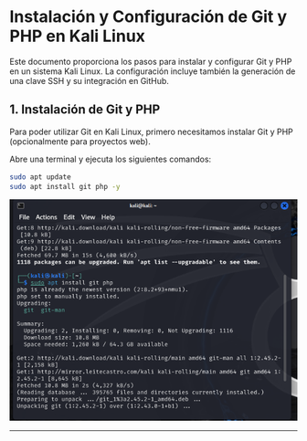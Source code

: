 # Instalación y Configuración de Git y PHP en Kali Linux

Este documento proporciona los pasos para instalar y configurar Git y PHP en un sistema Kali Linux. La configuración incluye también la generación de una clave SSH y su integración en GitHub.

## 1. Instalación de Git y PHP

Para poder utilizar Git en Kali Linux, primero necesitamos instalar Git y PHP (opcionalmente para proyectos web).

Abre una terminal y ejecuta los siguientes comandos:

```bash
sudo apt update 
sudo apt install git php -y 
```

![Install](imagenes/Install_Git_PHP.PNG)

---
